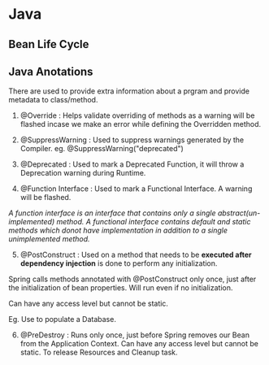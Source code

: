 # Java

## Bean Life Cycle



## Java Anotations

There are used to provide extra information about a prgram and provide metadata to class/method.

1. @Override : Helps validate overriding of methods as a warning will be flashed incase we make an error while defining the Overridden method.

2. @SuppressWarning : Used to suppress warnings generated by the Compiler. eg. @SuppressWarning("deprecated")

3. @Deprecated : Used to mark a Deprecated Function, it will throw a Deprecation warning during Runtime.

4. @Function Interface : Used to mark a Functional Interface. A warning will be flashed.

*A function interface is an interface that contains only a single abstract(un-implemented) method. A functional interface contains default and static methods which donot have implementation in addition to a single unimplemented method.*

5. @PostConstruct : Used on a method that needs to be **executed after dependency injection** is done to perform any initialization.

Spring calls methods annotated with @PostConstruct only once, just after the initialization of bean properties. Will run even if no initialization.

Can have any access level but cannot be static.

Eg. Use to populate a Database.

6. @PreDestroy : Runs only once, just before Spring removes our Bean from the Application Context. Can have any access level but cannot be static. To release Resources and Cleanup task.